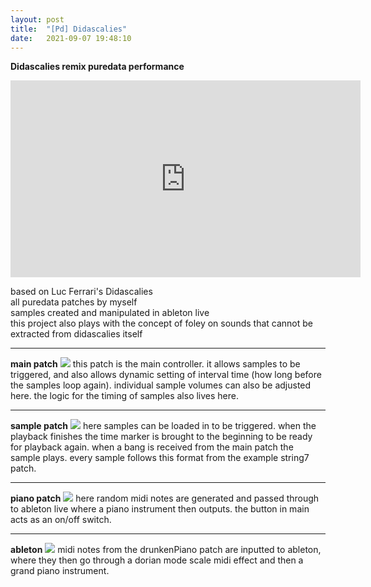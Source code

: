 ```yaml
---
layout: post
title:  "[Pd] Didascalies"
date:   2021-09-07 19:48:10
---
```


**Didascalies remix puredata performance**

<iframe width="560" height="315" src="https://www.youtube.com/embed/DCWmeloQOI4" title="YouTube video player" frameborder="0" allow="accelerometer; autoplay; clipboard-write; encrypted-media; gyroscope; picture-in-picture" allowfullscreen></iframe>

based on Luc Ferrari's Didascalies\
all puredata patches by myself\
samples created and manipulated in ableton live\
this project also plays with the concept of foley on sounds that cannot be extracted from didascalies itself

-----------------------------------------------------------

**main patch**
<img src="https://i.imgur.com/8uswA9C.png">
this patch is the main controller. it allows samples to be triggered, and also allows dynamic setting of interval time (how long before the samples loop again). individual sample volumes can also be adjusted here. the logic for the timing of samples also lives here.

-----------------------------------------------------------

**sample patch**
<img src="https://i.imgur.com/PLIY86l.png">
here samples can be loaded in to be triggered. when the playback finishes the time marker is brought to the beginning to be ready for playback again. when a bang is received from the main patch the sample plays. every sample follows this format from the example string7 patch. 

-----------------------------------------------------------

**piano patch**
<img src="https://i.imgur.com/ET5CfRV.png">
here random midi notes are generated and passed through to ableton live where a piano instrument then outputs. the button in main acts as an on/off switch.

-----------------------------------------------------------

**ableton**
<img src="https://i.imgur.com/MO3Ef0u.png">
midi notes from the drunkenPiano patch are inputted to ableton, where they then go through a dorian mode scale midi effect and then a grand piano instrument.